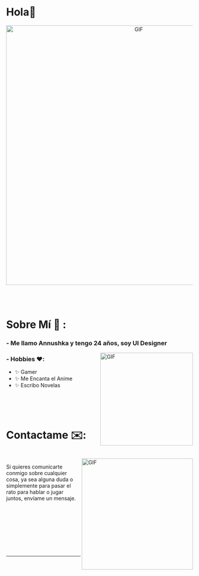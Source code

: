 # Hola👋

<div align="center">
<img hight="300" width="700" alt="GIF" align="center" src="https://i.giphy.com/media/v1.Y2lkPTc5MGI3NjExeXdvazg4dWM4NHIydXI2bXc4amdwemw3cHY1aGRnNnljaWw0ejNhbyZlcD12MV9pbnRlcm5hbF9naWZfYnlfaWQmY3Q9Zw/yyVph7ANKftIs/giphy.gif">
</div>

</br>
</br>
</br>


# Sobre Mí 💬 :

### - Me llamo Annushka y tengo 24 años, soy UI Designer

<img hight="200" width="250" alt="GIF" align="right" src="https://i.giphy.com/media/v1.Y2lkPTc5MGI3NjExZW8wYjhtZGcwNWN2bzZkaDFmdmwxbXlodDZhY2E0bDk5YzN5M2tjMyZlcD12MV9pbnRlcm5hbF9naWZfYnlfaWQmY3Q9Zw/3k6XCsgTwqDWmaKZWN/giphy.gif">


### - Hobbies ❤️: 
- ✨ Gamer
- ✨ Me Encanta el Anime
- ✨ Escribo Novelas

</br>
</br>
</br>


# Contactame ✉️:

<p>
 </br>


<img hight="170" width="300" align="right" alt="GIF" src="https://i.giphy.com/media/v1.Y2lkPTc5MGI3NjExcXAyMDFrMHFuMmNka3dhenRxaHc0bncwcW85ZjBiZjJza3ZhZzY4bSZlcD12MV9pbnRlcm5hbF9naWZfYnlfaWQmY3Q9Zw/Y4z9olnoVl5QI/giphy.gif">


Si quieres comunicarte conmigo sobre cualquier cosa, ya sea alguna duda o simplemente para pasar el rato para hablar o jugar juntos, envíame un mensaje.


</br>
</br>
</br>
</br>
</br>
</br>
</br>


*************